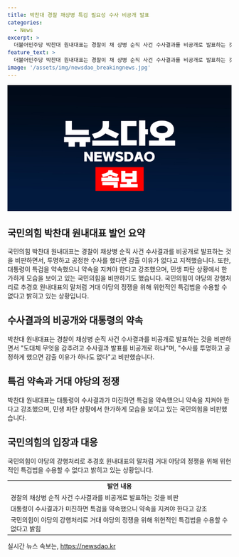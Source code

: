 ```yaml
---
title: 박찬대 경찰 채상병 특검 필요성 수사 비공개 발표
categories:
  - News
excerpt: >
  더불어민주당 박찬대 원내대표는 경찰이 채 상병 순직 사건 수사결과를 비공개로 발표하는 것을 비판하며, 특검의 필요성을 강조했다. 또한, 국민의힘의 전당대회 과정에서 발생한 문자 읽씹 논란과 채상병 특검법 거부 문제에 대한 입장을 피력했다. 한편, 국민의힘은 여야 합의 없이 처리된 특검법을 거부하는 입장을 밝히며, 민주당의 위헌적 입법에 단호한 대응을 촉구했다.
feature_text: >
  더불어민주당 박찬대 원내대표는 경찰이 채 상병 순직 사건 수사결과를 비공개로 발표하는 것을 비판하며, 특검의 필요성을 강조했다. 또한, 국민의힘의 전당대회 과정에서 발생한 문자 읽씹 논란과 채상병 특검법 거부 문제에 대한 입장을 피력했다. 한편, 국민의힘은 여야 합의 없이 처리된 특검법을 거부하는 입장을 밝히며, 민주당의 위헌적 입법에 단호한 대응을 촉구했다.
image: '/assets/img/newsdao_breakingnews.jpg'
---
```


<p><img src="/assets/img/newsdao_breakingnews.jpg" alt="ranknews 속보" /></p>

<h2 data-ke-size="size26">국민의힘 박찬대 원내대표 발언 요약</h2>

<p data-ke-size="size16">국민의힘 박찬대 원내대표는 경찰이 채상병 순직 사건 수사결과를 비공개로 발표하는 것을 비판하면서, 투명하고 공정한 수사를 했다면 감출 이유가 없다고 지적했습니다. 또한, 대통령이 특검을 약속했으니 약속을 지켜야 한다고 강조했으며, 민생 파탄 상황에서 한가하게 모습을 보이고 있는 국민의힘을 비판하기도 했습니다. 국민의힘이 야당의 강행처리로 추경호 원내대표의 말처럼 거대 야당의 정쟁을 위해 위헌적인 특검법을 수용할 수 없다고 밝히고 있는 상황입니다.</p>

<h2 data-ke-size="size26">수사결과의 비공개와 대통령의 약속</h2>

<p data-ke-size="size16">박찬대 원내대표는 경찰이 채상병 순직 사건 수사결과를 비공개로 발표하는 것을 비판하면서 "도대체 무엇을 감추려고 수사결과 발표를 비공개로 하냐"며, "수사를 투명하고 공정하게 했으면 감출 이유가 하나도 없다"고 비판했습니다.</p>

<h2 data-ke-size="size26">특검 약속과 거대 야당의 정쟁</h2>

<p data-ke-size="size16">박찬대 원내대표는 대통령이 수사결과가 미진하면 특검을 약속했으니 약속을 지켜야 한다고 강조했으며, 민생 파탄 상황에서 한가하게 모습을 보이고 있는 국민의힘을 비판했습니다.</p>

<h2 data-ke-size="size26">국민의힘의 입장과 대응</h2>

<p data-ke-size="size16">국민의힘이 야당의 강행처리로 추경호 원내대표의 말처럼 거대 야당의 정쟁을 위해 위헌적인 특검법을 수용할 수 없다고 밝히고 있는 상황입니다.</p>

<table>
  <tr>
    <td style="text-align: center; height: 17px;"><b>발언 내용</b></td>
  </tr>
  <tr>
    <td>경찰의 채상병 순직 사건 수사결과를 비공개로 발표하는 것을 비판</td>
  </tr>
  <tr>
    <td>대통령이 수사결과가 미진하면 특검을 약속했으니 약속을 지켜야 한다고 강조</td>
  </tr>
  <tr>
    <td>국민의힘이 야당의 강행처리로 거대 야당의 정쟁을 위해 위헌적인 특검법을 수용할 수 없다고 밝힘</td>
  </tr>
</table>
실시간 뉴스 속보는, <a href="https://newsdao.kr" rel="dofollow">https://newsdao.kr</a>


